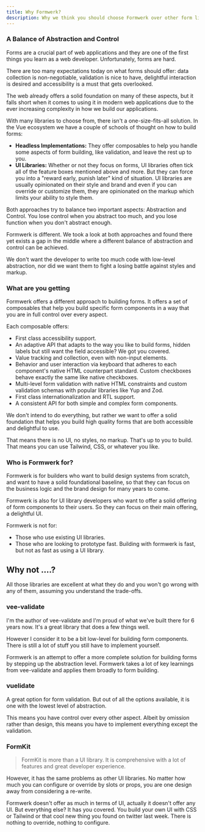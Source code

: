 ```yaml
---
title: Why Formwerk?
description: Why we think you should choose Formwerk over other form libraries.
---
```


### A Balance of Abstraction and Control

Forms are a crucial part of web applications and they are one of the first things you learn as a web developer. Unfortunately, forms are hard.

There are too many expectations today on what forms should offer: data collection is non-negotiable, validation is nice to have, delightful interaction is desired and accessibility is a must that gets overlooked.

The web already offers a solid foundation on many of these aspects, but it falls short when it comes to using it in modern web applications due to the ever increasing complexity in how we build our applications.

With many libraries to choose from, there isn't a one-size-fits-all solution. In the Vue ecosystem we have a couple of schools of thought on how to build forms:

- **Headless Implementations:** They offer composables to help you handle some aspects of form building, like validation, and leave the rest up to you.
- **UI Libraries:** Whether or not they focus on forms, UI libraries often tick all of the feature boxes mentioned above and more. But they can force you into a "reward early, punish later" kind of situation. UI libraries are usually opinionated on their style and brand and even if you can override or customize them, they are opinionated on the markup which limits your ability to style them.

Both approaches try to balance two important aspects: Abstraction and Control. You lose control when you abstract too much, and you lose function when you don't abstract enough.

Formwerk is different. We took a look at both approaches and found there yet exists a gap in the middle where a different balance of abstraction and control can be achieved.

We don't want the developer to write too much code with low-level abstraction, nor did we want them to fight a losing battle against styles and markup.

### What are you getting

Formwerk offers a different approach to building forms. It offers a set of composables that help you build specific form components in a way that you are in full control over every aspect.

Each composable offers:

- First class accessibility support.
- An adaptive API that adapts to the way you like to build forms, hidden labels but still want the field accessible? We got you covered.
- Value tracking and collection, even with non-input elements.
- Behavior and user interaction via keyboard that adheres to each component's native HTML counterpart standard. Custom checkboxes behave exactly the same like native checkboxes.
- Multi-level form validation with native HTML constraints and custom validation schemas with popular libraries like Yup and Zod.
- First class internationalization and RTL support.
- A consistent API for both simple and complex form components.

We don't intend to do everything, but rather we want to offer a solid foundation that helps you build high quality forms that are both accessible and delightful to use.

That means there is no UI, no styles, no markup. That's up to you to build. That means you can use Tailwind, CSS, or whatever you like.

### Who is Formwerk for?

Formwerk is for builders who want to build design systems from scratch, and want to have a solid foundational baseline, so that they can focus on the business logic and the brand design for many years to come.

Formwerk is also for UI library developers who want to offer a solid offering of form components to their users. So they can focus on their main offering, a delightful UI.

Formwerk is not for:

- Those who use existing UI libraries.
- Those who are looking to prototype fast. Building with formwerk is fast, but not as fast as using a UI library.

## Why not ....?

All those libraries are excellent at what they do and you won't go wrong with any of them, assuming you understand the trade-offs.

### vee-validate

I'm the author of vee-validate and I'm proud of what we've built there for 6 years now. It's a great library that does a few things well.

However I consider it to be a bit low-level for building form components. There is still a lot of stuff you still have to implement yourself.

Formwerk is an attempt to offer a more complete solution for building forms by stepping up the abstraction level. Formwerk takes a lot of key learnings from vee-validate and applies them broadly to form building.

### vuelidate

A great option for form validation. But out of all the options available, it is one with the lowest level of abstraction.

This means you have control over every other aspect. Albeit by omission rather than design, this means you have to implement everything except the validation.

### FormKit

> FormKit is more than a UI library. It is comprehensive with a lot of features and great developer experience.

However, it has the same problems as other UI libraries. No matter how much you can configure or override by slots or props, you are one design away from considering a re-write.

Formwerk doesn't offer as much in terms of UI, actually it doesn't offer any UI. But everything else? It has you covered. You build your own UI with CSS or Tailwind or that cool new thing you found on twitter last week. There is nothing to override, nothing to configure.
